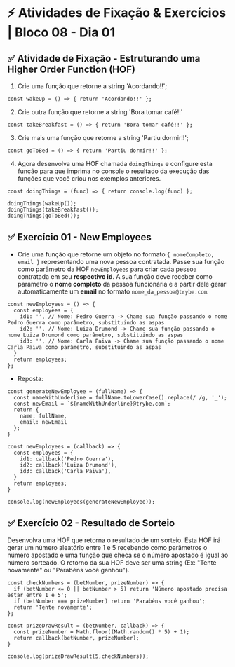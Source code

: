 # &#9889; Atividades de Fixação & Exercícios | Bloco 08 - Dia 01

## &#9989; Atividade de Fixação - Estruturando uma Higher Order Function (HOF)
1. Crie uma função que retorne a string 'Acordando!!';
```
const wakeUp = () => { return 'Acordando!!' };
```

2. Crie outra função que retorne a string 'Bora tomar café!!'
```
const takeBreakfast = () => { return 'Bora tomar café!!' };
```

3. Crie mais uma função que retorne a string 'Partiu dormir!!';
```
const goToBed = () => { return 'Partiu dormir!!' };
```

4. Agora desenvolva uma HOF chamada `doingThings` e configure esta função para que imprima no console o resultado da execução das funções que você criou nos exemplos anteriores.
```
const doingThings = (func) => { return console.log(func) };

doingThings(wakeUp());
doingThings(takeBreakfast());
doingThings(goToBed());
```

## &#9989; Exercício 01 - New Employees
- Crie uma função que retorne um objeto no formato `{ nomeCompleto, email }` representando uma nova pessoa contratada. Passe sua função como parâmetro da HOF `newEmployees` para criar cada pessoa contratada em seu **respectivo id**. A sua função deve receber como parâmetro o **nome completo** da pessoa funcionária e a partir dele gerar automaticamente um **email** no formato `nome_da_pessoa@trybe.com`.
```
const newEmployees = () => {
  const employees = {
    id1: '', // Nome: Pedro Guerra -> Chame sua função passando o nome Pedro Guerra como parâmetro, substituindo as aspas
    id2: '', // Nome: Luiza Drumond -> Chame sua função passando o nome Luiza Drumond como parâmetro, substituindo as aspas
    id3: '', // Nome: Carla Paiva -> Chame sua função passando o nome Carla Paiva como parâmetro, substituindo as aspas
  }
  return employees;
};
```
- Reposta:
```
const generateNewEmployee = (fullName) => {
  const nameWithUnderline = fullName.toLowerCase().replace(/ /g, '_');
  const newEmail = `${nameWithUnderline}@trybe.com`;
  return {
    name: fullName,
    email: newEmail
  };
}

const newEmployees = (callback) => {
  const employees = {
    id1: callback('Pedro Guerra'),
    id2: callback('Luiza Drumond'),
    id3: callback('Carla Paiva'),
  }
  return employees;
}

console.log(newEmployees(generateNewEmployee));
```

## &#9989; Exercício 02 - Resultado de Sorteio
Desenvolva uma HOF que retorna o resultado de um sorteio. Esta HOF irá gerar um número aleatório entre 1 e 5 recebendo como parâmetros o número apostado e uma função que checa se o número apostado é igual ao número sorteado. O retorno da sua HOF deve ser uma string (Ex: "Tente novamente" ou "Parabéns você ganhou").
```
const checkNumbers = (betNumber, prizeNumber) => {
  if (betNumber <= 0 || betNumber > 5) return 'Número apostado precisa estar entre 1 e 5';
  if (betNumber === prizeNumber) return 'Parabéns você ganhou';
  return 'Tente novamente';
};

const prizeDrawResult = (betNumber, callback) => {
  const prizeNumber = Math.floor((Math.random() * 5) + 1);
  return callback(betNumber, prizeNumber);
}

console.log(prizeDrawResult(5,checkNumbers));
```
